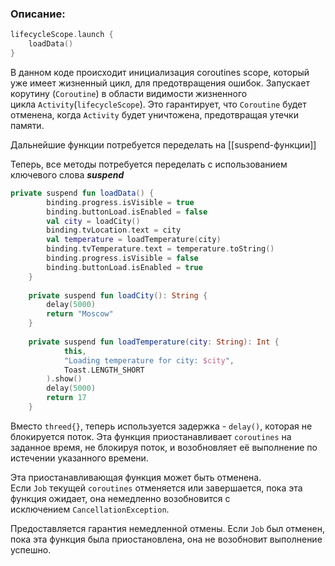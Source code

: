 ### Описание:

```kotlin
lifecycleScope.launch {  
    loadData()  
}
```
В данном коде происходит инициализация coroutines scope, который уже имеет жизненный цикл, для предотвращения ошибок. Запускает корутину (`Coroutine`) в области видимости жизненного цикла `Activity`(`lifecycleScope`). Это гарантирует, что `Coroutine` будет отменена, когда `Activity` будет уничтожена, предотвращая утечки памяти.

Дальнейшие функции потребуется переделать на [[suspend-функции]]

Теперь, все методы потребуется переделать с использованием ключевого слова ***suspend*** 

```kotlin
private suspend fun loadData() {  
        binding.progress.isVisible = true  
        binding.buttonLoad.isEnabled = false  
        val city = loadCity()  
        binding.tvLocation.text = city  
        val temperature = loadTemperature(city)  
        binding.tvTemperature.text = temperature.toString()  
        binding.progress.isVisible = false  
        binding.buttonLoad.isEnabled = true  
    }  
  
    private suspend fun loadCity(): String {  
        delay(5000)  
        return "Moscow"  
    }  
  
    private suspend fun loadTemperature(city: String): Int {  
            this,  
            "Loading temperature for city: $city",  
            Toast.LENGTH_SHORT  
        ).show()  
        delay(5000)  
        return 17  
    }
```

Вместо `threed{}`, теперь используется задержка - `delay()`, которая не блокируется поток. Эта функция приостанавливает `coroutines` на заданное время, не блокируя поток, и возобновляет её выполнение по истечении указанного времени. 

Эта приостанавливающая функция может быть отменена. Если `Job` текущей `coroutines` отменяется или завершается, пока эта функция ожидает, она немедленно возобновится с исключением `CancellationException`. 

Предоставляется гарантия немедленной отмены. Если `Job` был отменен, пока эта функция была приостановлена, она не возобновит выполнение успешно.